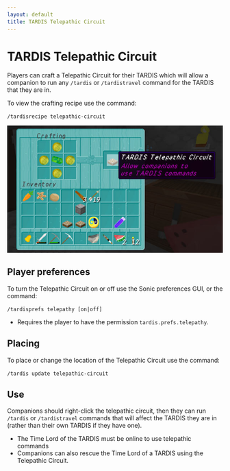 ```yaml
---
layout: default
title: TARDIS Telepathic Circuit
---
```


# TARDIS Telepathic Circuit

Players can craft a Telepathic Circuit for their TARDIS which will allow a companion to run any `/tardis`
or `/tardistravel` command for the TARDIS that they are in.

To view the crafting recipe use the command:

```
/tardisrecipe telepathic-circuit
```

![Telepathic Circuit recipe](/images/docs/telepathic-circuit.jpg)

## Player preferences

To turn the Telepathic Circuit on or off use the Sonic preferences GUI, or the command:

```
/tardisprefs telepathy [on|off]
```

- Requires the player to have the permission `tardis.prefs.telepathy`.

## Placing

To place or change the location of the Telepathic Circuit use the command:

```
/tardis update telepathic-circuit
```

## Use

Companions should right-click the telepathic circuit, then they can run `/tardis` or `/tardistravel` commands that will
affect the TARDIS they are in (rather than their own TARDIS if they have one).

- The Time Lord of the TARDIS must be online to use telepathic commands
- Companions can also rescue the Time Lord of a TARDIS using the Telepathic Circuit.


